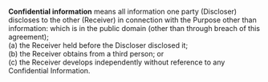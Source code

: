 **Confidential information** means all information one party (Discloser) discloses to the other (Receiver) in connection with the Purpose other than information:
which is in the public domain (other than through breach of this agreement);<br>
(a) the Receiver held before the Discloser disclosed it;<br>
(b) the Receiver obtains from a third person; or<br>
(c) the Receiver develops independently without reference to any Confidential Information.
